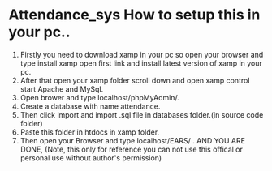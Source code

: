 # Attendance_sys How to setup this in your pc..
1. Firstly you need to download xamp in your pc so open your browser and type install xamp open first link and install latest version of xamp in your pc.
2. After that open your xamp folder scroll down and open xamp control start Apache and MySql.
3. Open brower and type localhost/phpMyAdmin/.
4. Create a database with name attendance.
5. Then click import and import .sql file in databases folder.(in source code folder)
6. Paste this folder in htdocs in xamp folder.
7. Then open your Browser and type localhost/EARS/ .
AND YOU ARE DONE,
(Note, this only for reference you can not use this offical or personal use without author's permission)
